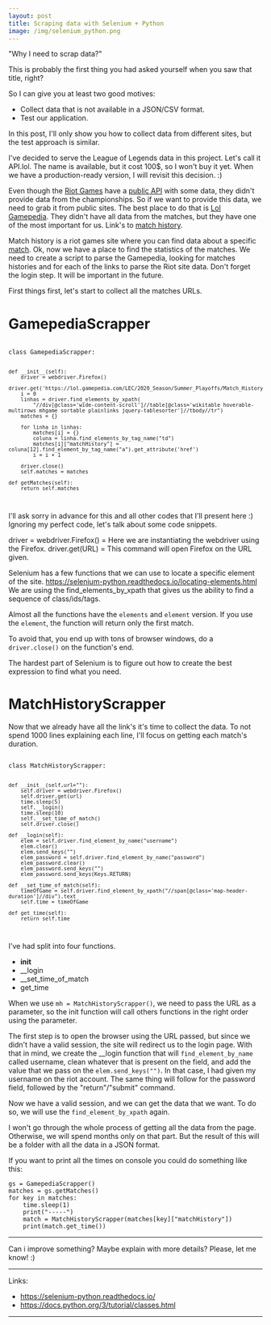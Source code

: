 ```yaml
---
layout: post
title: Scraping data with Selenium + Python
image: /img/selenium_python.png
---
```


"Why I need to scrap data?" 

This is probably the first thing you had asked yourself when you saw that title, right?

So I can give you at least two good motives: 
- Collect data that is not available in a JSON/CSV format.
- Test our application.

In this post, I'll only show you how to collect data from different sites, but the test approach is similar. 

I've decided to serve the League of Legends data in this project. Let's call it API.lol. The name is available, but it cost 100$, so I won't buy it yet. When we have a production-ready version, I will revisit this decision. :) 

Even though the [Riot Games](https://www.riotgames.com/en) have a [public API](https://developer.riotgames.com/apis) with some data, they didn't provide data from the championships. So if we want to provide this data, we need to grab it from public sites.
The best place to do that is [Lol Gamepedia](https://lol.gamepedia.com/). They didn't have all data from the matches, but they have one of the most important for us. Link's to [match history](https://lol.gamepedia.com/LEC/2020_Season/Summer_Playoffs/Match_History). 

Match history is a riot games site where you can find data about a specific [match](https://matchhistory.na.leagueoflegends.com/en/#match-details/ESPORTSTMNT06/1320904?gameHash=c24d87fe7e79e9f6). 
Ok, now we have a place to find the statistics of the matches. We need to create a script to parse the Gamepedia, looking for matches histories and for each of the links to parse the Riot site data. Don't forget the login step. It will be important in the future.

First things first, let's start to collect all the matches URLs.

# GamepediaScrapper

<code> 
class GamepediaScrapper:
    
    def __init__(self):
        driver = webdriver.Firefox()
        driver.get('https://lol.gamepedia.com/LEC/2020_Season/Summer_Playoffs/Match_History')
        i = 0
        linhas = driver.find_elements_by_xpath(
            "//div[@class='wide-content-scroll']//table[@class='wikitable hoverable-multirows mhgame sortable plainlinks jquery-tablesorter']//tbody//tr")
        matches = {}
        
        for linha in linhas:
            matches[i] = {}
            coluna = linha.find_elements_by_tag_name("td")
            matches[i]["matchHistory"] = coluna[12].find_element_by_tag_name("a").get_attribute('href')
            i = i + 1
        
        driver.close()
        self.matches = matches

    def getMatches(self):
        return self.matches
</code>

I'll ask sorry in advance for this and all other codes that I'll present here :) 
Ignoring my perfect code, let's talk about some code snippets.

driver = webdriver.Firefox() = Here we are instantiating the webdriver using the Firefox. 
driver.get(URL) = This command will open Firefox on the URL given. 

Selenium has a few functions that we can use to locate a specific element of the site.
https://selenium-python.readthedocs.io/locating-elements.html
We are using the find_elements_by_xpath that gives us the ability to find a sequence of class/ids/tags.

Almost all the functions have the `elements` and `element` version. If you use the `element`, the function will return only the first match.

To avoid that, you end up with tons of browser windows, do a `driver.close()` on the function's end. 

The hardest part of Selenium is to figure out how to create the best expression to find what you need. 


# MatchHistoryScrapper

Now that we already have all the link's it's time to collect the data. To not spend 1000 lines explaining each line, I'll focus on getting each match's duration. 

<code>
class MatchHistoryScrapper:
    
    def __init__(self,url=""):
        self.driver = webdriver.Firefox()
        self.driver.get(url)
        time.sleep(5)
        self.__login()
        time.sleep(10)
        self.__set_time_of_match()
        self.driver.close()

    def __login(self):
        elem = self.driver.find_element_by_name("username")
        elem.clear()
        elem.send_keys("")
        elem_password = self.driver.find_element_by_name("password")
        elem_password.clear()
        elem_password.send_keys("")
        elem_password.send_keys(Keys.RETURN)

    def __set_time_of_match(self):
        timeOfGame = self.driver.find_element_by_xpath("//span[@class='map-header-duration']//div").text
        self.time = timeOfGame

    def get_time(self):
        return self.time
</code>

I've had split into four functions. 
  * __init__
  * __login
  * __set_time_of_match
  * get_time

When we use `mh = MatchHistoryScrapper()`, we need to pass the URL as a parameter, so the init function will call others functions in the right order using the parameter. 

The first step is to open the browser using the URL passed, but since we didn't have a valid session, the site will redirect us to the login page. 
With that in mind, we create the __login function that will `find_element_by_name` called username, clean whatever that is present on the field, and add the value that we pass on the `elem.send_keys("")`. In that case, I had given my username on the riot account. 
The same thing will follow for the password field, followed by the "return"/"submit" command.

Now we have a valid session, and we can get the data that we want.
To do so, we will use the `find_element_by_xpath` again. 

I won't go through the whole process of getting all the data from the page. Otherwise, we will spend months only on that part. But the result of this will be a folder with all the data in a JSON format. 


If you want to print all the times on console you could do something like this:

```
gs = GamepediaScrapper()
matches = gs.getMatches()
for key in matches:
    time.sleep(1)
    print("-----")
    match = MatchHistoryScrapper(matches[key]["matchHistory"])
    print(match.get_time())
```



---
Can i improve something?
Maybe explain with more details?
Please, let me know! :) 


---
Links:
  * https://selenium-python.readthedocs.io/
  * https://docs.python.org/3/tutorial/classes.html




  ---